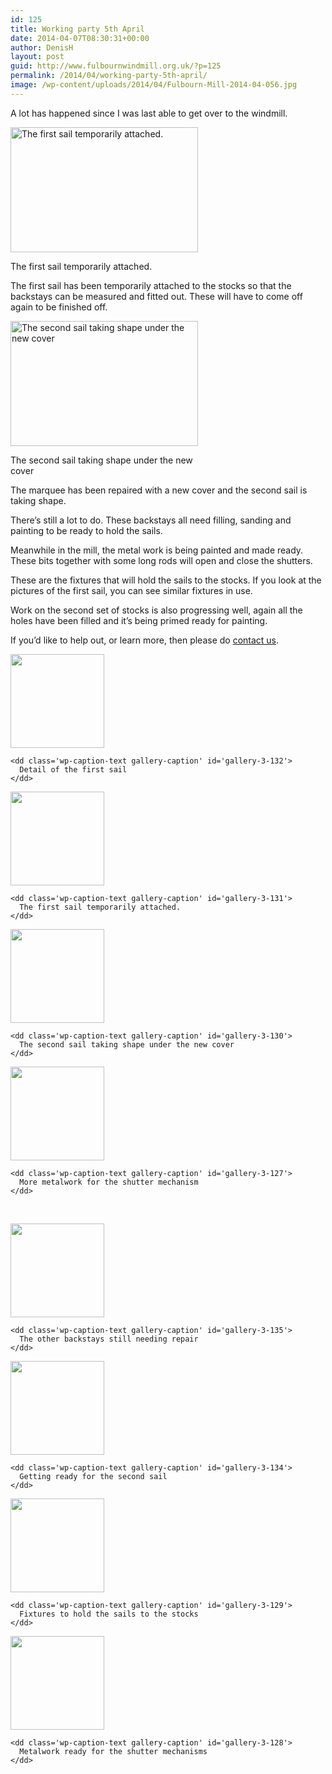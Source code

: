 ```yaml
---
id: 125
title: Working party 5th April
date: 2014-04-07T08:30:31+00:00
author: DenisH
layout: post
guid: http://www.fulbournwindmill.org.uk/?p=125
permalink: /2014/04/working-party-5th-april/
image: /wp-content/uploads/2014/04/Fulbourn-Mill-2014-04-056.jpg
---
```

A lot has happened since I was last able to get over to the windmill.
<!--break-->
<div id="attachment_131" style="max-width: 310px" class="wp-caption alignleft">
  <a href="http://www.fulbournwindmill.org.uk/wp-content/uploads/2014/04/Fulbourn-Mill-2014-04-051.jpg"><img class="size-medium wp-image-131" alt="The first sail temporarily attached." src="http://www.fulbournwindmill.org.uk/wp-content/uploads/2014/04/Fulbourn-Mill-2014-04-051-300x200.jpg" width="300" height="200" srcset="http://www.fulbournwindmill.org.uk/wp-content/uploads/2014/04/Fulbourn-Mill-2014-04-051-300x200.jpg 300w, http://www.fulbournwindmill.org.uk/wp-content/uploads/2014/04/Fulbourn-Mill-2014-04-051-1024x682.jpg 1024w" sizes="(max-width: 300px) 100vw, 300px" /></a>
  
  <p class="wp-caption-text">
    The first sail temporarily attached.
  </p>
</div>

The first sail has been temporarily attached to the stocks so that the backstays can be measured and fitted out. These will have to come off again to be finished off.

<div id="attachment_130" style="max-width: 310px" class="wp-caption alignright">
  <a href="http://www.fulbournwindmill.org.uk/wp-content/uploads/2014/04/Fulbourn-Mill-2014-04-059.jpg"><img class="size-medium wp-image-130 " alt="The second sail taking shape under the new cover" src="http://www.fulbournwindmill.org.uk/wp-content/uploads/2014/04/Fulbourn-Mill-2014-04-059-300x200.jpg" width="300" height="200" srcset="http://www.fulbournwindmill.org.uk/wp-content/uploads/2014/04/Fulbourn-Mill-2014-04-059-300x200.jpg 300w, http://www.fulbournwindmill.org.uk/wp-content/uploads/2014/04/Fulbourn-Mill-2014-04-059-1024x682.jpg 1024w" sizes="(max-width: 300px) 100vw, 300px" /></a>
  
  <p class="wp-caption-text">
    The second sail taking shape under the new cover
  </p>
</div>

The marquee has been repaired with a new cover and the second sail is taking shape.

There&#8217;s still a lot to do. These backstays all need filling, sanding and painting to be ready to hold the sails.

Meanwhile in the mill, the metal work is being painted and made ready. These bits together with some long rods will open and close the shutters.

These are the fixtures that will hold the sails to the stocks. If you look at the pictures of the first sail, you can see similar fixtures in use.

Work on the second set of stocks is also progressing well, again all the holes have been filled and it&#8217;s being primed ready for painting.

If you&#8217;d like to help out, or learn more, then please do [contact us](http://www.fulbournwindmill.org.uk/contact-us/ "Contact Us").

<div id='gallery-3' class='gallery galleryid-125 gallery-columns-4 gallery-size-thumbnail'>
  <dl class='gallery-item'>
    <dt class='gallery-icon landscape'>
      <a href='http://www.fulbournwindmill.org.uk/2014/04/working-party-5th-april/fulbourn-mill-2014-04-052/'><img width="150" height="150" src="http://www.fulbournwindmill.org.uk/wp-content/uploads/2014/04/Fulbourn-Mill-2014-04-052-150x150.jpg" class="attachment-thumbnail size-thumbnail" alt="" aria-describedby="gallery-3-132" /></a>
    </dt>
    
    <dd class='wp-caption-text gallery-caption' id='gallery-3-132'>
      Detail of the first sail
    </dd>
  </dl>
  
  <dl class='gallery-item'>
    <dt class='gallery-icon landscape'>
      <a href='http://www.fulbournwindmill.org.uk/2014/04/working-party-5th-april/fulbourn-mill-2014-04-051/'><img width="150" height="150" src="http://www.fulbournwindmill.org.uk/wp-content/uploads/2014/04/Fulbourn-Mill-2014-04-051-150x150.jpg" class="attachment-thumbnail size-thumbnail" alt="" aria-describedby="gallery-3-131" /></a>
    </dt>
    
    <dd class='wp-caption-text gallery-caption' id='gallery-3-131'>
      The first sail temporarily attached.
    </dd>
  </dl>
  
  <dl class='gallery-item'>
    <dt class='gallery-icon landscape'>
      <a href='http://www.fulbournwindmill.org.uk/2014/04/working-party-5th-april/fulbourn-mill-2014-04-059/'><img width="150" height="150" src="http://www.fulbournwindmill.org.uk/wp-content/uploads/2014/04/Fulbourn-Mill-2014-04-059-150x150.jpg" class="attachment-thumbnail size-thumbnail" alt="" aria-describedby="gallery-3-130" /></a>
    </dt>
    
    <dd class='wp-caption-text gallery-caption' id='gallery-3-130'>
      The second sail taking shape under the new cover
    </dd>
  </dl>
  
  <dl class='gallery-item'>
    <dt class='gallery-icon landscape'>
      <a href='http://www.fulbournwindmill.org.uk/fulbourn-mill-2014-04-056/'><img width="150" height="150" src="http://www.fulbournwindmill.org.uk/wp-content/uploads/2014/04/Fulbourn-Mill-2014-04-056-150x150.jpg" class="attachment-thumbnail size-thumbnail" alt="" aria-describedby="gallery-3-127" /></a>
    </dt>
    
    <dd class='wp-caption-text gallery-caption' id='gallery-3-127'>
      More metalwork for the shutter mechanism
    </dd>
  </dl>
  
  <br style="clear: both" />
  
  <dl class='gallery-item'>
    <dt class='gallery-icon landscape'>
      <a href='http://www.fulbournwindmill.org.uk/2014/04/working-party-5th-april/fulbourn-mill-2014-04-055/'><img width="150" height="150" src="http://www.fulbournwindmill.org.uk/wp-content/uploads/2014/04/Fulbourn-Mill-2014-04-055-150x150.jpg" class="attachment-thumbnail size-thumbnail" alt="" aria-describedby="gallery-3-135" /></a>
    </dt>
    
    <dd class='wp-caption-text gallery-caption' id='gallery-3-135'>
      The other backstays still needing repair
    </dd>
  </dl>
  
  <dl class='gallery-item'>
    <dt class='gallery-icon portrait'>
      <a href='http://www.fulbournwindmill.org.uk/2014/04/working-party-5th-april/fulbourn-mill-2014-04-054/'><img width="150" height="150" src="http://www.fulbournwindmill.org.uk/wp-content/uploads/2014/04/Fulbourn-Mill-2014-04-054-150x150.jpg" class="attachment-thumbnail size-thumbnail" alt="" aria-describedby="gallery-3-134" /></a>
    </dt>
    
    <dd class='wp-caption-text gallery-caption' id='gallery-3-134'>
      Getting ready for the second sail
    </dd>
  </dl>
  
  <dl class='gallery-item'>
    <dt class='gallery-icon portrait'>
      <a href='http://www.fulbournwindmill.org.uk/2014/04/working-party-5th-april/fulbourn-mill-2014-04-058/'><img width="150" height="150" src="http://www.fulbournwindmill.org.uk/wp-content/uploads/2014/04/Fulbourn-Mill-2014-04-058-150x150.jpg" class="attachment-thumbnail size-thumbnail" alt="" aria-describedby="gallery-3-129" /></a>
    </dt>
    
    <dd class='wp-caption-text gallery-caption' id='gallery-3-129'>
      Fixtures to hold the sails to the stocks
    </dd>
  </dl>
  
  <dl class='gallery-item'>
    <dt class='gallery-icon landscape'>
      <a href='http://www.fulbournwindmill.org.uk/2014/04/working-party-5th-april/fulbourn-mill-2014-04-057/'><img width="150" height="150" src="http://www.fulbournwindmill.org.uk/wp-content/uploads/2014/04/Fulbourn-Mill-2014-04-057-150x150.jpg" class="attachment-thumbnail size-thumbnail" alt="" aria-describedby="gallery-3-128" /></a>
    </dt>
    
    <dd class='wp-caption-text gallery-caption' id='gallery-3-128'>
      Metalwork ready for the shutter mechanisms
    </dd>
  </dl>
  
  <br style="clear: both" />
</div>
